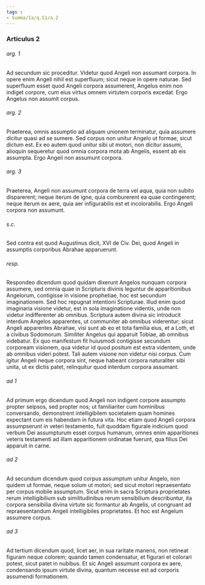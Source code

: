 ```yaml
---
tags : 
- Summa/Ia/q.51/a.2
---
```


### Articulus 2

###### arg. 1
Ad secundum sic proceditur. Videtur quod Angeli non assumant corpora. In opere enim Angeli nihil est superfluum; sicut neque in opere naturae. Sed superfluum esset quod Angeli corpora assumerent, Angelus enim non indiget corpore, cum eius virtus omnem virtutem corporis excedat. Ergo Angelus non assumit corpus.

###### arg. 2
Praeterea, omnis assumptio ad aliquam unionem terminatur, quia assumere dicitur quasi ad se sumere. Sed corpus non unitur Angelo ut formae, sicut dictum est. Ex eo autem quod unitur sibi ut motori, non dicitur assumi, alioquin sequeretur quod omnia corpora mota ab Angelis, essent ab eis assumpta. Ergo Angeli non assumunt corpora.

###### arg. 3
Praeterea, Angeli non assumunt corpora de terra vel aqua, quia non subito disparerent; neque iterum de igne, quia comburerent ea quae contingerent; neque iterum ex aere, quia aer infigurabilis est et incolorabilis. Ergo Angeli corpora non assumunt.

###### s.c.
Sed contra est quod Augustinus dicit, XVI de Civ. Dei, quod Angeli in assumptis corporibus Abrahae apparuerunt.

###### resp.
Respondeo dicendum quod quidam dixerunt Angelos nunquam corpora assumere, sed omnia quae in Scripturis divinis leguntur de apparitionibus Angelorum, contigisse in visione prophetiae, hoc est secundum imaginationem. Sed hoc repugnat intentioni Scripturae. Illud enim quod imaginaria visione videtur, est in sola imaginatione videntis, unde non videtur indifferenter ab omnibus. Scriptura autem divina sic introducit interdum Angelos apparentes, ut communiter ab omnibus viderentur; sicut Angeli apparentes Abrahae, visi sunt ab eo et tota familia eius, et a Loth, et a civibus Sodomorum. Similiter Angelus qui apparuit Tobiae, ab omnibus videbatur. Ex quo manifestum fit huiusmodi contigisse secundum corpoream visionem, qua videtur id quod positum est extra videntem, unde ab omnibus videri potest. Tali autem visione non videtur nisi corpus. Cum igitur Angeli neque corpora sint, neque habeant corpora naturaliter sibi unita, ut ex dictis patet, relinquitur quod interdum corpora assumant.

###### ad 1
Ad primum ergo dicendum quod Angeli non indigent corpore assumpto propter seipsos, sed propter nos; ut familiariter cum hominibus conversando, demonstrent intelligibilem societatem quam homines expectant cum eis habendam in futura vita. Hoc etiam quod Angeli corpora assumpserunt in veteri testamento, fuit quoddam figurale indicium quod verbum Dei assumpturum esset corpus humanum, omnes enim apparitiones veteris testamenti ad illam apparitionem ordinatae fuerunt, qua filius Dei apparuit in carne.

###### ad 2
Ad secundum dicendum quod corpus assumptum unitur Angelo, non quidem ut formae, neque solum ut motori; sed sicut motori repraesentato per corpus mobile assumptum. Sicut enim in sacra Scriptura proprietates rerum intelligibilium sub similitudinibus rerum sensibilium describuntur, ita corpora sensibilia divina virtute sic formantur ab Angelis, ut congruant ad repraesentandum Angeli intelligibiles proprietates. Et hoc est Angelum assumere corpus.

###### ad 3
Ad tertium dicendum quod, licet aer, in sua raritate manens, non retineat figuram neque colorem; quando tamen condensatur, et figurari et colorari potest, sicut patet in nubibus. Et sic Angeli assumunt corpora ex aere, condensando ipsum virtute divina, quantum necesse est ad corporis assumendi formationem.

